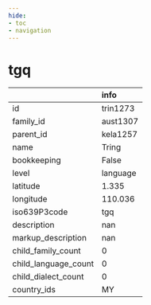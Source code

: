 ```yaml
---
hide:
- toc
- navigation
---
```

# tgq
|                      | info     |
|:---------------------|:---------|
| id                   | trin1273 |
| family_id            | aust1307 |
| parent_id            | kela1257 |
| name                 | Tring    |
| bookkeeping          | False    |
| level                | language |
| latitude             | 1.335    |
| longitude            | 110.036  |
| iso639P3code         | tgq      |
| description          | nan      |
| markup_description   | nan      |
| child_family_count   | 0        |
| child_language_count | 0        |
| child_dialect_count  | 0        |
| country_ids          | MY       |